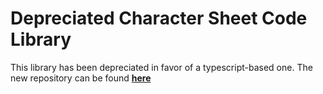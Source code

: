 # Depreciated Character Sheet Code Library

This library has been depreciated in favor of a typescript-based one. The new repository can be found **[here](https://github.com/CapnBenJMan/TypedCharacterSheetLibrary)**
